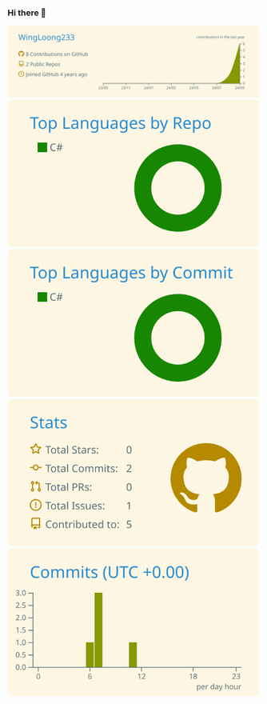 ### Hi there 👋

<!--
**Yan-Zero/Yan-Zero** is a ✨ _special_ ✨ repository because its `README.md` (this file) appears on your GitHub profile.

Here are some ideas to get you started:

- 🔭 I’m currently working on ...
- 🌱 I’m currently learning ...
- 👯 I’m looking to collaborate on ...
- 🤔 I’m looking for help with ...
- 💬 Ask me about ...
- 📫 How to reach me: ...
- 😄 Pronouns: ...
- ⚡ Fun fact: ...
-->

[![](./profile-summary-card-output/solarized/0-profile-details.svg)](https://github.com/WingLoong233)
[![](./profile-summary-card-output/solarized/1-repos-per-language.svg)](https://github.com/WingLoong233) [![](./profile-summary-card-output/solarized/2-most-commit-language.svg)](https://github.com/WingLoong233)
[![](./profile-summary-card-output/solarized/3-stats.svg)](https://github.com/WingLoong233) [![](./profile-summary-card-output/solarized/4-productive-time.svg)](https://github.com/WingLoong233)
